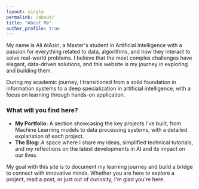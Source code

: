 ```yaml
---
layout: single
permalink: /about/
title: "About Me"
author_profile: true
---
```


My name is Ali AlAsiri, a Master's student in Artificial Intelligence with a passion for everything related to data, algorithms, and how they interact to solve real-world problems. I believe that the most complex challenges have elegant, data-driven solutions, and this website is my journey in exploring and building them.

During my academic journey, I transitioned from a solid foundation in information systems to a deep specialization in artificial intelligence, with a focus on learning through hands-on application.

### What will you find here?

* **My Portfolio:** A section showcasing the key projects I've built, from Machine Learning models to data processing systems, with a detailed explanation of each project.
* **The Blog:** A space where I share my ideas, simplified technical tutorials, and my reflections on the latest developments in AI and its impact on our lives.

My goal with this site is to document my learning journey and build a bridge to connect with innovative minds. Whether you are here to explore a project, read a post, or just out of curiosity, I'm glad you're here.
